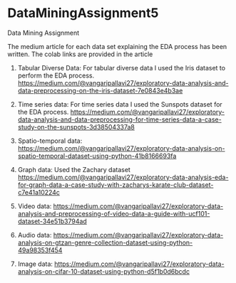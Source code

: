 # DataMiningAssignment5
Data Mining Assignment

The medium article for each data set explaining the EDA process has been written. The colab links are provided in the article

1.	Tabular Diverse Data: For tabular diverse data I used the Iris dataset to perform the EDA process. 
https://medium.com/@vangaripallavi27/exploratory-data-analysis-and-data-preprocessing-on-the-iris-dataset-7e0843e4b3ae

2.	Time series data: For time series data I used the Sunspots dataset for the EDA process. https://medium.com/@vangaripallavi27/exploratory-data-analysis-and-data-preprocessing-for-time-series-data-a-case-study-on-the-sunspots-3d38504337a8

3.	Spatio-temporal data:
https://medium.com/@vangaripallavi27/exploratory-data-analysis-on-spatio-temporal-dataset-using-python-41b8166693fa

4.	Graph data: Used the Zachary dataset https://medium.com/@vangaripallavi27/exploratory-data-analysis-eda-for-graph-data-a-case-study-with-zacharys-karate-club-dataset-c7e41a10224c

5.	Video data: https://medium.com/@vangaripallavi27/exploratory-data-analysis-and-preprocessing-of-video-data-a-guide-with-ucf101-dataset-34e51b3794ad

6.	Audio data: https://medium.com/@vangaripallavi27/exploratory-data-analysis-on-gtzan-genre-collection-dataset-using-python-49a98353f454

7.	Image data: https://medium.com/@vangaripallavi27/exploratory-data-analysis-on-cifar-10-dataset-using-python-d5f1b0d6bcdc


